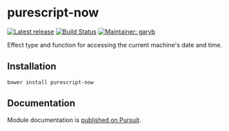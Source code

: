 # purescript-now

[![Latest release](http://img.shields.io/github/release/purescript-contrib/purescript-now.svg)](https://github.com/purescript-contrib/purescript-now/releases)
[![Build Status](https://travis-ci.org/purescript-contrib/purescript-now.svg?branch=master)](https://travis-ci.org/purescript-contrib/purescript-now)
[![Maintainer: garyb](https://img.shields.io/badge/maintainer-garyb-lightgrey.svg)](http://github.com/garyb)

Effect type and function for accessing the current machine's date and time.

## Installation

```
bower install purescript-now
```

## Documentation

Module documentation is [published on Pursuit](http://pursuit.purescript.org/packages/purescript-now).
